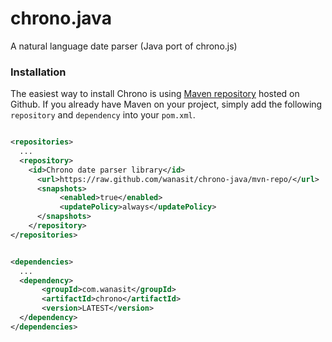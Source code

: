 chrono.java
===========

A natural language date parser (Java port of chrono.js) 


### Installation

The easiest way to install Chrono is using [Maven repository](http://stackoverflow.com/questions/20161602/loading-maven-dependencies-from-github) hosted on Github. If you already have Maven on your project, simply add the following `repository` and `dependency` into your `pom.xml`.

```xml

<repositories>
  ...
  <repository>
    <id>Chrono date parser library</id>
      <url>https://raw.github.com/wanasit/chrono-java/mvn-repo/</url>
      <snapshots>
           <enabled>true</enabled>
           <updatePolicy>always</updatePolicy>
      </snapshots>
    </repository>
</repositories>

```

```xml

<dependencies>
  ...
  <dependency>
       <groupId>com.wanasit</groupId>
       <artifactId>chrono</artifactId>
       <version>LATEST</version>
  </dependency>
</dependencies>
```

